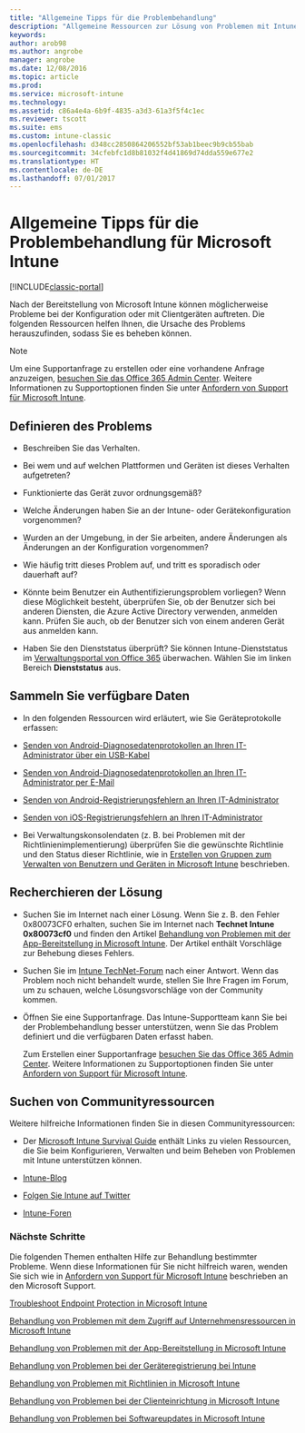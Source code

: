```yaml
---
title: "Allgemeine Tipps für die Problembehandlung"
description: "Allgemeine Ressourcen zur Lösung von Problemen mit Intune"
keywords: 
author: arob98
ms.author: angrobe
manager: angrobe
ms.date: 12/08/2016
ms.topic: article
ms.prod: 
ms.service: microsoft-intune
ms.technology: 
ms.assetid: c86a4e4a-6b9f-4835-a3d3-61a3f5f4c1ec
ms.reviewer: tscott
ms.suite: ems
ms.custom: intune-classic
ms.openlocfilehash: d348cc2850864206552bf53ab1beec9b9cb55bab
ms.sourcegitcommit: 34cfebfc1d8b81032f4d41869d74dda559e677e2
ms.translationtype: HT
ms.contentlocale: de-DE
ms.lasthandoff: 07/01/2017
---
```

# <a name="general-troubleshooting-tips-for-microsoft-intune"></a>Allgemeine Tipps für die Problembehandlung für Microsoft Intune

[!INCLUDE[classic-portal](../includes/classic-portal.md)]

Nach der Bereitstellung von Microsoft Intune können möglicherweise Probleme bei der Konfiguration oder mit Clientgeräten auftreten. Die folgenden Ressourcen helfen Ihnen, die Ursache des Problems herauszufinden, sodass Sie es beheben können.

> [!NOTE]
> Um eine Supportanfrage zu erstellen oder eine vorhandene Anfrage anzuzeigen, [besuchen Sie das Office 365 Admin Center](https://portal.office.com/admin/default.aspx). Weitere Informationen zu Supportoptionen finden Sie unter [Anfordern von Support für Microsoft Intune](how-to-get-support-for-microsoft-intune.md).

## <a name="define-the-problem"></a>Definieren des Problems

-   Beschreiben Sie das Verhalten.

-   Bei wem und auf welchen Plattformen und Geräten ist dieses Verhalten aufgetreten?

-   Funktionierte das Gerät zuvor ordnungsgemäß?

-   Welche Änderungen haben Sie an der Intune- oder Gerätekonfiguration vorgenommen?

-   Wurden an der Umgebung, in der Sie arbeiten, andere Änderungen als Änderungen an der Konfiguration vorgenommen?

-   Wie häufig tritt dieses Problem auf, und tritt es sporadisch oder dauerhaft auf?

-   Könnte beim Benutzer ein Authentifizierungsproblem vorliegen? Wenn diese Möglichkeit besteht, überprüfen Sie, ob der Benutzer sich bei anderen Diensten, die Azure Active Directory verwenden, anmelden kann. Prüfen Sie auch, ob der Benutzer sich von einem anderen Gerät aus anmelden kann.

-   Haben Sie den Dienststatus überprüft? Sie können Intune-Dienststatus im [Verwaltungsportal von Office 365](https://portal.office.com/Admin/Default.aspx) überwachen. Wählen Sie im linken Bereich **Dienststatus** aus.

## <a name="collect-available-data"></a>Sammeln Sie verfügbare Daten

-   In den folgenden Ressourcen wird erläutert, wie Sie Geräteprotokolle erfassen:
  - [Senden von Android-Diagnosedatenprotokollen an Ihren IT-Administrator über ein USB-Kabel](/intune-user-help/send-diagnostic-data-logs-to-your-it-administrator-using-a-usb-cable-android)
  - [Senden von Android-Diagnosedatenprotokollen an Ihren IT-Administrator per E-Mail](/intune-user-help/send-diagnostic-data-logs-to-your-it-administrator-using-email-android)
  - [Senden von Android-Registrierungsfehlern an Ihren IT-Administrator](/intune-user-help/send-enrollment-errors-to-your-it-administrator-android)
  - [Senden von iOS-Registrierungsfehlern an Ihren IT-Administrator](/intune-user-help/send-errors-to-your-it-admin-ios)

-   Bei Verwaltungskonsolendaten (z. B. bei Problemen mit der Richtlinienimplementierung) überprüfen Sie die gewünschte Richtlinie und den Status dieser Richtlinie, wie in [Erstellen von Gruppen zum Verwalten von Benutzern und Geräten in Microsoft Intune](/intune-classic/deploy-use/use-groups-to-manage-users-and-devices-with-microsoft-intune) beschrieben.

## <a name="research-the-solution"></a>Recherchieren der Lösung

-   Suchen Sie im Internet nach einer Lösung. Wenn Sie z. B. den Fehler 0x80073CF0 erhalten, suchen Sie im Internet nach **Technet Intune 0x80073cf0** und finden den Artikel [Behandlung von Problemen mit der App-Bereitstellung in Microsoft Intune](troubleshoot-app-deployment-problems-in-microsoft-intune.md). Der Artikel enthält Vorschläge zur Behebung dieses Fehlers.

-   Suchen Sie im [Intune TechNet-Forum](https://social.technet.microsoft.com/Forums/en-US/home?forum=microsoftintuneprod) nach einer Antwort.  Wenn das Problem noch nicht behandelt wurde, stellen Sie Ihre Fragen im Forum, um zu schauen, welche Lösungsvorschläge von der Community kommen.

-   Öffnen Sie eine Supportanfrage. Das Intune-Supportteam kann Sie bei der Problembehandlung besser unterstützen, wenn Sie das Problem definiert und die verfügbaren Daten erfasst haben.

    Zum Erstellen einer Supportanfrage [besuchen Sie das Office 365 Admin Center](https://portal.office.com/admin/default.aspx). Weitere Informationen zu Supportoptionen finden Sie unter [Anfordern von Support für Microsoft Intune](how-to-get-support-for-microsoft-intune.md).

## <a name="find-community-resources"></a>Suchen von Communityressourcen
Weitere hilfreiche Informationen finden Sie in diesen Communityressourcen:

-   Der [Microsoft Intune Survival Guide](http://social.technet.microsoft.com/wiki/contents/articles/23431.microsoft-intune-survival-guide.aspx) enthält Links zu vielen Ressourcen, die Sie beim Konfigurieren, Verwalten und beim Beheben von Problemen mit Intune unterstützen können.

-   [Intune-Blog](http://blogs.technet.com/b/windowsintune/)

-   [Folgen Sie Intune auf Twitter](https://twitter.com/MSIntune)

-   [Intune-Foren](https://social.technet.microsoft.com/Forums/home?category=microsoftintune&filter=alltypes&sort=lastpostdesc)

### <a name="next-steps"></a>Nächste Schritte
Die folgenden Themen enthalten Hilfe zur Behandlung bestimmter Probleme. Wenn diese Informationen für Sie nicht hilfreich waren, wenden Sie sich wie in [Anfordern von Support für Microsoft Intune](how-to-get-support-for-microsoft-intune.md) beschrieben an den Microsoft Support.

[Troubleshoot Endpoint Protection in Microsoft Intune](troubleshoot-endpoint-protection-in-microsoft-intune.md)

[Behandlung von Problemen mit dem Zugriff auf Unternehmensressourcen in Microsoft Intune](troubleshoot-company-resource-access-problems-with-microsoft-intune.md)

[Behandlung von Problemen mit der App-Bereitstellung in Microsoft Intune](troubleshoot-app-deployment-problems-in-microsoft-intune.md)

[Behandlung von Problemen bei der Geräteregistrierung bei Intune](troubleshoot-device-enrollment-in-intune.md)

[Behandlung von Problemen mit Richtlinien in Microsoft Intune](troubleshoot-policies-in-microsoft-intune.md)

[Behandlung von Problemen bei der Clienteinrichtung in Microsoft Intune](troubleshoot-client-setup-in-microsoft-intune.md)

[Behandlung von Problemen bei Softwareupdates in Microsoft Intune](troubleshoot-software-updates-in-microsoft-intune.md)
